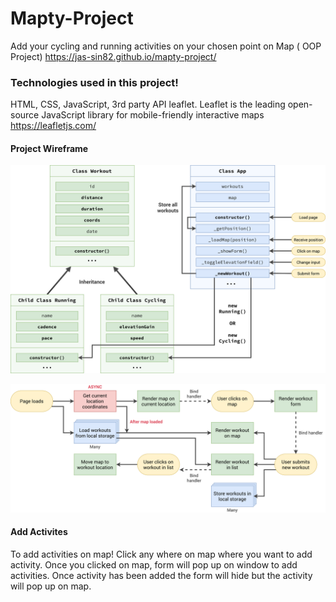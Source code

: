# Mapty-Project
Add your cycling and running activities on your chosen point on Map ( OOP Project)
https://jas-sin82.github.io/mapty-project/
### Technologies used in this project!
HTML, CSS, JavaScript, 3rd party API leaflet. Leaflet is the leading open-source JavaScript library for mobile-friendly interactive maps
https://leafletjs.com/
#### Project Wireframe
![Project-Architecture](Mapty-architecture-part-1.png)

![Project-FlowChart](Mapty-flowchart.png)

#### Add Activites
To add activities on map! Click any where on map where you want to add activity. Once you clicked on map, form will pop up on window to add activities.
Once activity has been added the form will hide but the activity will pop up on map.
